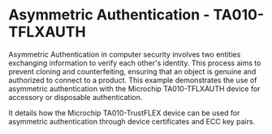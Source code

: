 # Asymmetric Authentication - TA010-TFLXAUTH

Asymmetric Authentication in computer security involves two entities exchanging information to verify each other's identity. This process aims to prevent cloning and counterfeiting, ensuring that an object is genuine and authorized to connect to a product.
This example demonstrates the use of asymmetric authentication with the Microchip TA010-TFLXAUTH device for accessory or disposable authentication.

It details how the Microchip TA010-TrustFLEX device can be used for asymmetric authentication through device certificates and ECC key pairs.